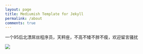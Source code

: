 ```yaml
---
layout: page
title: Mediumish Template for Jekyll
permalink: /about
comments: true
---
```


<div class="row justify-content-between">
<div class="col-md-8 pr-5">

<p>一个95后北漂屌丝程序员，天秤座，不高不矮不胖不瘦，欢迎留言骚扰</p>

<p class="mb-5"><img class="shadow-lg" src="{{site.baseurl}}/assets/images/zdp.jpeg"/></p>

</div>
</div>
